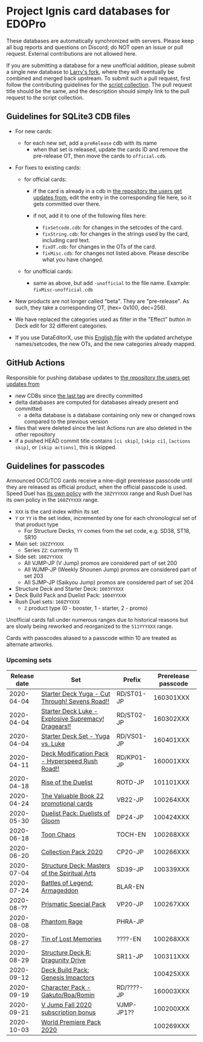 # Project Ignis card databases for EDOPro

These databases are automatically synchronized with servers. Please keep all bug reports and questions on Discord; do NOT open an issue or pull request. External contributions are not allowed here.

If you are submitting a database for a new unofficial addition, please submit a single new database to [Larry's fork](https://github.com/larry126/BabelCDB), where they will eventually be combined and merged back upstream. To submit such a pull request, first follow the contributing guidelines for the [script collection](https://github.com/ProjectIgnis/CardScripts). The pull request title should be the same, and the description should simply link to the pull request to the script collection.

## Guidelines for SQLite3 CDB files

* For new cards:
	* for each new set, add a `preRelease` cdb with its name
		* when that set is released, update the cards ID and remove the pre-release OT, then move the cards to `official.cdb`.

* For fixes to existing cards:
	* for official cards:
		* if the card is already in a cdb in [the repository the users get updates from]( https://github.com/ProjectIgnis/DeltaHopeHarbinger), edit the entry in the corresponding file here, so it gets committed over there.

		* if not, add it to one of the following files here:
			* `fixSetcode.cdb`: for changes in the setcodes of the card.
			* `fixString.cdb`: for changes in the strings used by the card, including card text.
			* `fixOT.cdb`: for changes in the OTs of the card.
			* `fixMisc.cdb`: for changes not listed above. Please describe what you have changed.

	* for unofficial cards:
		* same as above, but add `-unofficial` to the file name. Example: `fixMisc-unofficial.cdb`

* New products are not longer called "beta". They are "pre-release". As such, they take a corresponding OT, (hex= 0x100, dec=256).

* We have replaced the categories used as filter in the "Effect" button in Deck edit for 32 different categories.

* If you use DataEditorX, use this [English file](https://github.com/NaimSantos/DataEditorX/blob/master/DataEditorX/data/cardinfo_english.txt) with the updated archetype names/setcodes, the new OTs, and the new categories already mapped.

## GitHub Actions

Responsible for pushing database updates to [the repository the users get updates from]( https://github.com/ProjectIgnis/DeltaHopeHarbinger)
- new CDBs since [the last tag](https://github.com/ProjectIgnis/BabelCDB/tree/20200403) are directly committed
- delta databases are computed for databases already present and committed
	- a delta database is a database containing only new or changed rows compared to the previous version
- files that were deleted since the last Actions run are also deleted in the other repository
- if a pushed HEAD commit title contains `[ci skip]`, `[skip ci]`, `[actions skip]`, or `[skip actions]`, this is skipped.

## Guidelines for passcodes

Announced OCG/TCG cards receive a nine-digit prerelease passcode until they are
released as official product, when the official passcode is used. Speed Duel has
[its own policy](https://github.com/ProjectIgnis/CardScripts/wiki/Skill-Documentation#cdb-handling)
with the `30ZYYYXXX` range and Rush Duel has its own policy in the `160ZYYXXX` range.

- `XXX` is the card index within its set
- `Y` or `YY` is the set index, incremented by one for each chronological set of that product type
	- For Structure Decks, `YY` comes from the set code, e.g. SD38, ST18, SR10
- Main set: `10ZZYYXXX`
	- Series `ZZ`: currently 11
- Side set: `1002YYXXX`
	- All VJMP-JP (V Jump) promos are considered part of set 200
	- All WJMP-JP (Weekly Shounen Jump) promos are considered part of set 203
	- All SJMP-JP (Saikyou Jump) promos are considered part of set 204
- Structure Deck and Starter Deck: `1003YYXXX`
- Deck Build Pack and Duelist Pack: `1004YYXXX`
- Rush Duel sets: `160ZYYXXX`
	- `Z` product type (0 - booster, 1 - starter, 2 - promo)

Unofficial cards fall under numerous ranges due to historical reasons but are
slowly being reworked and reorganized to the `511YYYXXX` range.

Cards with passcodes aliased to a passcode within 10 are treated as alternate
artworks.

### Upcoming sets
Release date | Set | Prefix | Prerelease passcode
--- | --- | --- | ---
2020-04-04 | [Starter Deck Yuga - Cut Through! Sevens Road!!][RD/ST01-JP]      | RD/ST01-JP | 160301XXX
2020-04-04 | [Starter Deck Luke - Explosive Supremacy! Dragears!!][RD/ST02-JP] | RD/ST02-JP | 160302XXX
2020-04-04 | [Starter Deck Set - Yuga vs. Luke][RD/VS01-JP]                    | RD/VS01-JP | 160401XXX
2020-04-11 | [Deck Modification Pack - Hyperspeed Rush Road!!][RD/KP01-JP]     | RD/KP01-JP | 160001XXX
2020-04-18 | [Rise of the Duelist][ROTD-JP]                                    | ROTD-JP | 101101XXX
2020-04-24 | [The Valuable Book 22 promotional cards][VB22-JP]                 | VB22-JP | 100264XXX
2020-05-30 | [Duelist Pack: Duelists of Gloom][DP24-JP]                        | DP24-JP | 100424XXX
2020-06-18 | [Toon Chaos][TOCH-EN]                                             | TOCH-EN | 100268XXX
2020-06-20 | [Collection Pack 2020][CP20-JP]                                   | CP20-JP | 100266XXX
2020-07-04 | [Structure Deck: Masters of the Spiritual Arts][SD39-JP]          | SD39-JP | 100339XXX
2020-07-24 | [Battles of Legend: Armageddon][BLAR-EN]                          | BLAR-EN |
2020-08-?? | [Prismatic Special Pack][VP20-JP]                                 | VP20-JP | 100267XXX
2020-08-08 | [Phantom Rage][PHRA-JP]                                           | PHRA-JP | | 101102XXX
2020-08-27 | [Tin of Lost Memories][LOME]                                      | ????-EN | 100268XXX
2020-08-29 | [Structure Deck R: Dragunity Drive][SR11-JP]                      | SR11-JP | 100311XXX
2020-09-12 | [Deck Build Pack: Genesis Impactors][DBGI]                        | | 100425XXX
2020-09-19 | [Character Pack - Gakuto/Roa/Romin][CPGR]                         | RD/????-JP | 160003XXX
2020-09-21 | [V Jump Fall 2020 subscription bonus][VJMP9]                      | VJMP-JP1?? | 100200XXX
2020-10-03 | [World Premiere Pack 2020][WP2020]                                | | 100269XXX

[RD/ST01-JP]: https://yugipedia.com/wiki/Starter_Deck_Yuga_-_Cut_Through!_Sevens_Road!!
[RD/ST02-JP]: https://yugipedia.com/wiki/Starter_Deck_Rook_-_Explosive_Supremacy!_Dragears!!
[RD/VS01-JP]: https://yugipedia.com/wiki/Starter_Deck_Set_-_Yuga_vs._Rook
[RD/KP01-JP]: https://yugipedia.com/wiki/Deck_Modification_Pack_-_Hyperspeed_Rush_Road!!
[ROTD-JP]: https://yugipedia.com/wiki/Rise_of_the_Duelist
[VB22-JP]: https://yugipedia.com/wiki/The_Valuable_Book_22_promotional_cards
[DP24-JP]: https://yugipedia.com/wiki/Duelist_Pack:_Duelists_of_Gloom
[TOCH-EN]: https://yugipedia.com/wiki/Toon_Chaos
[CP20-JP]: https://yugipedia.com/wiki/Collection_Pack_2020
[SD39-JP]: https://yugipedia.com/wiki/Structure_Deck:_Masters_of_the_Spiritual_Arts
[BLAR-EN]: https://yugipedia.com/wiki/Battles_of_Legend:_Armageddon
[VP20-JP]: https://yugipedia.com/wiki/Prismatic_Special_Pack
[PHRA-JP]: https://yugipedia.com/wiki/Phantom_Rage
[LOME]: https://yugipedia.com/wiki/Tin_of_Lost_Memories
[SR11-JP]: https://yugipedia.com/wiki/Structure_Deck_R:_Dragunity_Drive
[DBGI]: https://yugipedia.com/wiki/Deck_Build_Pack:_Genesis_Impactors
[CPGR]: https://yugipedia.com/wiki/Character_Pack_-_Gakuto/Roa/Romin
[VJMP9]: https://yugipedia.com/wiki/V_Jump_Fall_2020_subscription_bonus
[WP2020]: https://yugipedia.com/wiki/World_Premiere_Pack_2020
